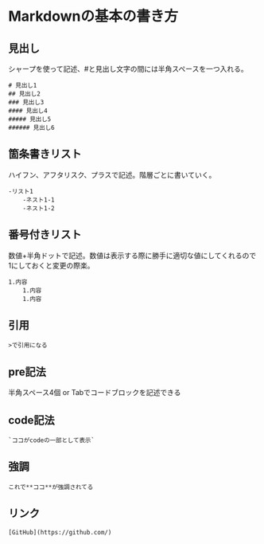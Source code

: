 # Markdownの基本の書き方

## 見出し
シャープを使って記述、#と見出し文字の間には半角スペースを一つ入れる。

    # 見出し1
    ## 見出し2
    ### 見出し3
    #### 見出し4
    ##### 見出し5
    ###### 見出し6

## 箇条書きリスト
ハイフン、アフタリスク、プラスで記述。階層ごとに書いていく。

    -リスト1
        -ネスト1-1
        -ネスト1-2

## 番号付きリスト

数値+半角ドットで記述。数値は表示する際に勝手に適切な値にしてくれるので1にしておくと変更の際楽。

    1.内容
        1.内容
        1.内容

## 引用

    >で引用になる

## pre記法

半角スペース4個 or Tabでコードブロックを記述できる

## code記法

    `ココがcodeの一部として表示`

## 強調

    これで**ココ**が強調されてる

## リンク

    [GitHub](https://github.com/)